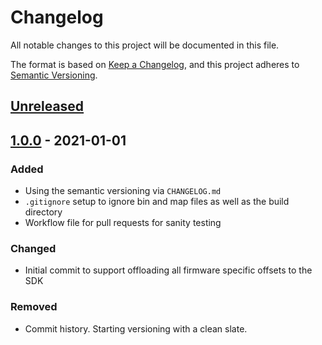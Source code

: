 # Changelog

All notable changes to this project will be documented in this file.

The format is based on [Keep a Changelog](https://keepachangelog.com/en/1.0.0/),
and this project adheres to [Semantic Versioning](https://semver.org/spec/v2.0.0.html).

## [Unreleased]

##  [1.0.0] - 2021-01-01

### Added
- Using the semantic versioning via `CHANGELOG.md`
- `.gitignore` setup to ignore bin and map files as well as the build directory
- Workflow file for pull requests for sanity testing

### Changed
- Initial commit to support offloading all firmware specific offsets to the SDK

### Removed
- Commit history. Starting versioning with a clean slate.

[unreleased]: https://github.com/Scene-Collective/ps4-enable-browser/compare/v1.0.0...HEAD
[1.0.0]: https://github.com/Scene-Collective/ps4-enable-browser/releases/tag/v1.0.0
